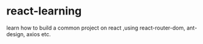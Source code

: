 # react-learning
learn how to build a common project on react ,using react-router-dom, ant-design, axios etc.
